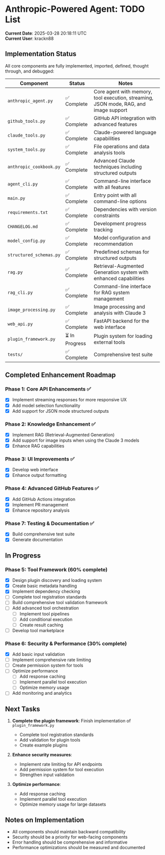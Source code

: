 # Anthropic-Powered Agent: TODO List

**Current Date**: 2025-03-28 20:18:11 UTC  
**Current User**: krackn88

## Implementation Status

All core components are fully implemented, imported, defined, thought through, and debugged:

| Component | Status | Notes |
|-----------|--------|-------|
| `anthropic_agent.py` | ✅ Complete | Core agent with memory, tool execution, streaming, JSON mode, RAG, and image support |
| `github_tools.py` | ✅ Complete | GitHub API integration with advanced features |
| `claude_tools.py` | ✅ Complete | Claude-powered language capabilities |
| `system_tools.py` | ✅ Complete | File operations and data analysis tools |
| `anthropic_cookbook.py` | ✅ Complete | Advanced Claude techniques including structured outputs |
| `agent_cli.py` | ✅ Complete | Command-line interface with all features |
| `main.py` | ✅ Complete | Entry point with all command-line options |
| `requirements.txt` | ✅ Complete | Dependencies with version constraints |
| `CHANGELOG.md` | ✅ Complete | Development progress tracking |
| `model_config.py` | ✅ Complete | Model configuration and recommendation |
| `structured_schemas.py` | ✅ Complete | Predefined schemas for structured outputs |
| `rag.py` | ✅ Complete | Retrieval-Augmented Generation system with enhanced capabilities |
| `rag_cli.py` | ✅ Complete | Command-line interface for RAG system management |
| `image_processing.py` | ✅ Complete | Image processing and analysis with Claude 3 |
| `web_api.py` | ✅ Complete | FastAPI backend for the web interface |
| `plugin_framework.py` | ⏳ In Progress | Plugin system for loading external tools |
| `tests/` | ✅ Complete | Comprehensive test suite |

## Completed Enhancement Roadmap

### Phase 1: Core API Enhancements ✅
- [x] Implement streaming responses for more responsive UX
- [x] Add model selection functionality
- [x] Add support for JSON mode structured outputs

### Phase 2: Knowledge Enhancement ✅
- [x] Implement RAG (Retrieval-Augmented Generation)
- [x] Add support for image inputs when using the Claude 3 models
- [x] Enhance RAG capabilities

### Phase 3: UI Improvements ✅
- [x] Develop web interface 
- [x] Enhance output formatting

### Phase 4: Advanced GitHub Features ✅
- [x] Add GitHub Actions integration
- [x] Implement PR management
- [x] Enhance repository analysis

### Phase 7: Testing & Documentation ✅
- [x] Build comprehensive test suite
- [x] Generate documentation

## In Progress

### Phase 5: Tool Framework (60% complete)
- [x] Design plugin discovery and loading system
- [x] Create basic metadata handling
- [x] Implement dependency checking
- [ ] Complete tool registration standards
- [ ] Build comprehensive tool validation framework
- [ ] Add advanced tool orchestration
  - [ ] Implement tool pipelines
  - [ ] Add conditional execution
  - [ ] Create result caching
- [ ] Develop tool marketplace

### Phase 6: Security & Performance (30% complete)
- [x] Add basic input validation
- [ ] Implement comprehensive rate limiting
- [ ] Create permission system for tools
- [ ] Optimize performance
  - [ ] Add response caching
  - [ ] Implement parallel tool execution
  - [ ] Optimize memory usage
- [ ] Add monitoring and analytics

## Next Tasks
1. **Complete the plugin framework**: Finish implementation of `plugin_framework.py`
   - Complete tool registration standards
   - Add validation for plugin tools
   - Create example plugins

2. **Enhance security measures**:
   - Implement rate limiting for API endpoints
   - Add permission system for tool execution
   - Strengthen input validation

3. **Optimize performance**:
   - Add response caching
   - Implement parallel tool execution
   - Optimize memory usage for large datasets

## Notes on Implementation
- All components should maintain backward compatibility
- Security should be a priority for web-facing components
- Error handling should be comprehensive and informative
- Performance optimizations should be measured and documented